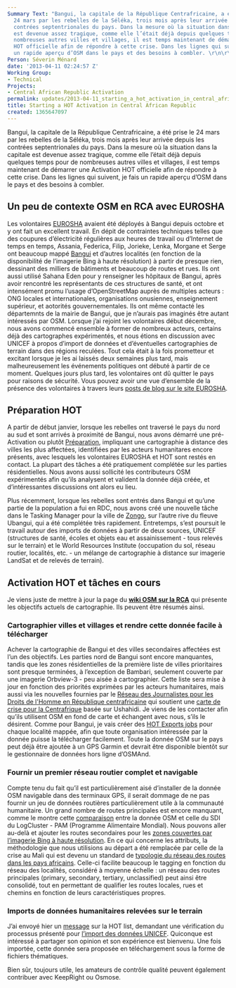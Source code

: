 ```yaml
---
Summary Text: "Bangui, la capitale de la République Centrafricaine, a été prise le
  24 mars par les rebelles de la Séléka, trois mois après leur arrivée depuis les
  contrées septentrionales du pays. Dans la mesure où la situation dans la capitale
  est devenue assez tragique, comme elle l’était déjà depuis quelques temps pour de
  nombreuses autres villes et villages, il est temps maintenant de démarrer une Activation
  HOT officielle afin de répondre à cette crise. Dans les lignes qui suivent, je fais
  un rapide aperçu d’OSM dans le pays et des besoins à combler. \r\n\r\n"
Person: Séverin Ménard
date: '2013-04-11 02:24:57 Z'
Working Group:
- Technical
Projects:
- Central African Republic Activation
permalink: updates/2013-04-11_starting_a_hot_activation_in_central_african_republic
title: Starting a HOT Activation in Central African Republic
created: 1365647097
---
```

Bangui, la capitale de la République Centrafricaine, a été prise le 24 mars par les rebelles de la Séléka, trois mois après leur arrivée depuis les contrées septentrionales du pays. Dans la mesure où la situation dans la capitale est devenue assez tragique, comme elle l’était déjà depuis quelques temps pour de nombreuses autres villes et villages, il est temps maintenant de démarrer une Activation HOT officielle afin de répondre à cette crise. Dans les lignes qui suivent, je fais un rapide aperçu d’OSM dans le pays et des besoins à combler. 
 

<h2>Un peu de contexte OSM en RCA avec EUROSHA</h2>
Les volontaires <a href="http://hot.openstreetmap.org/projects/eurosha_0">EUROSHA</a> avaient été déployés à Bangui depuis octobre et y ont fait un excellent travail. En dépit de contraintes techniques telles que des coupures d’électricité régulières aux heures de travail ou d’Internet de temps en temps, Assania, Federica, Filip, Jorieke, Lenka, Morgane et Serge ont beaucoup mappé <a href="http://tasks.hotosm.org/job/72">Bangui</a> et d’autres localités (en fonction de la disponibilité de l’imagerie Bing à haute résolution) à partir de presque rien, dessinant des milliers de bâtiments et beaucoup de routes et rues. Ils ont aussi utilisé Sahana Eden pour y renseigner les hôpitaux de Bangui, après avoir rencontré les représentants de ces structures de santé, et ont intensément promu l’usage d’OpenStreetMap auprès de multiples acteurs : ONG locales et internationales, organisations onusiennes, enseignement supérieur, et aotorités gouvernementales. Ils ont même contacté les départemnts de la mairie de Bangui, que je n’aurais pas imaginés être autant intéressés par OSM. Lorsque j’ai rejoint les volontaires début décembre, nous avons commencé ensemble à former de nombreux acteurs, certains déjà des cartographes expérimentés, et nous étions en discussion avec UNICEF à propos d’import de données et d’éventuelles cartographies de terrain dans des régions reculées. Tout cela était à la fois prometteur et excitant lorsque je les ai laissés deux semaines plus tard, mais malheureusement les événements politiques ont débuté à partir de ce moment. Quelques jours plus tard, les volontaires ont dû quitter le pays pour raisons de sécurité. Vous pouvez avoir une vue d’ensemble de la présence des volontaires à travers leurs <a href="http://eurosha-volunteers-blog.org/category/in-the-field/central-african-republic/"> posts de blog sur le site EUROSHA</a>. 

<h2>Préparation HOT </h2>

A partir de début janvier, lorsque les rebelles ont traversé le pays du nord au sud et sont arrivés à proximité de Bangui, nous avons démarré une pré-Activation ou plutôt <a href="http://lists.openstreetmap.org/pipermail/hot/2013-January/002552.html"> Préparation</a>, impliquant une cartographie à distance des villes les plus affectées, identifiées par les acteurs humanitares encore présents, avec lesquels les volontaires EUROSHA et HOT sont restés en contact. La plupart des tâches a été pratiquement complétée sur les parties résidentielles. Nous avons aussi sollicité les contributeurs OSM expérimentés afin qu’ils analysent et valident la donnée déjà créée, et d’intéressantes discussions ont alors eu lieu. 

Plus récemment, lorsque les rebelles sont entrés dans Bangui et qu’une partie de la population a fui en RDC, nous avons créé une nouvelle tâche dans le Tasking Manager pour la ville de <a href="http://tasks.hotosm.org/job/218">Zongo</a>, sur l’autre rive du fleuve Ubangui, qui a été complétée très rapidement.
Entretemps, s’est poursuit le travail autour des imports de données à partir de deux sources, UNICEF (structures de santé, écoles et objets eau et assainissement - tous relevés sur le terrain) et le World Resources Institute (occupation du sol, réseau routier, localités, etc. - un mélange de cartographie à distance sur imagerie LandSat et de relevés de terrain). 

<h2> Activation HOT et tâches en cours</h2>

Je viens juste de mettre à jour la page du <b><a href="http://wiki.openstreetmap.org/wiki/FR:WikiProject_Central_African_Republic"> wiki OSM sur la RCA</a></b> qui présente les objectifs actuels de cartographie. Ils peuvent être résumés ainsi.

<h3>Cartographier villes et villages et rendre cette donnée facile à télécharger</h3>
Achever la cartographie de Bangui et des villes secondaires affectées est l’un des objectifs. Les parties nord de Bangui sont encore manquantes, tandis que les zones résidentielles de la première liste de villes prioritaires sont presque terminées, à l’exception de Bambari, seulement couverte par une imagerie Orbview-3 - peu aisée à cartographier. Cette liste sera mise à jour en fonction des priorités exprimées par les acteurs humanitaires, mais aussi via les nouvelles fournies par le <a href="http://reseaudesjournalistesrca.wordpress.com/">Réseau des Journalistes pour les Droits de l'Homme en République centrafricaine</a> qui soutient une <a href="https://www.cartehumanitaire-rca.org/">carte de crise pour la Centrafrique</a> basée sur Ushahidi. Je viens de les contacter afin qu’ils utilisent OSM en fond de carte et échangent avec nous, s’ils le désirent.
Comme pour Bangui, je vais créer des <a href="http://hot-export.geofabrik.de/jobs/2452">HOT Exports jobs</a> pour chaque localité mappée, afin que toute organisation intéressée par la donnée puisse la télécharger facilement. Toute la donnée OSM sur le pays peut déjà être ajoutée à un GPS Garmin et devrait  être disponible bientôt sur le gestionnaire de données hors ligne d’OSMAnd.

<h3>Fournir un premier réseau routier complet et navigable</h3>

Compte tenu du fait qu’il est particulièrement aisé d’installer de la donnée OSM navigable dans des terminaux GPS, il serait dommage de ne pas fournir un jeu de données routières particulièrement utile à la communauté humanitaire. Un grand nombre de routes principales est encore manquant, comme le montre cette <a href="https://docs.google.com/file/d/0B_C6dUAEbjPibWNRek4ySEhNTmM/edit?usp=sharing">comparaison</a> entre la donnée OSM et celle du SDI du LogCluster - PAM (Programme Alimentaire Mondial).
Nous pouvons aller au-delà et ajouter les routes secondaires pour les <a href="http://ant.dev.openstreetmap.org/bingimageanalyzer/?lat=5.151075845906945&lon=17.818738899975507&zoom=7"> zones couvertes par l’imagerie Bing à haute résolution</a>.
En ce qui concerne les attributs, la méthodologie que nous utilisions au départ a été remplacée par celle de la crise au Mali qui est devenu un standard de <a href="http://wiki.openstreetmap.org/wiki/FR:Highway_Tag_Africa">typologie du réseau des routes dans les pays africains</a>. Celle-ci facilite beaucoup le tagging en fonction du réseau des localités, considéré à moyenne échelle : un réseau des routes principales (primary, secondary, tertiary, unclassified) peut ainsi être consolidé, tout en permettant de qualifier les routes locales, rues et chemins en fonction de leurs caractéristiques propres.


<h3>Imports de données humanitaires relevées sur le terrain</h3>
J’ai envoyé hier un <a href="http://lists.openstreetmap.org/pipermail/hot/2013-April/003056.html">message</a> sur la HOT list, demandant une vérification du processus présenté pour <a href="http://wiki.openstreetmap.org/wiki/CAR_Imports"> l’import des données UNICEF</a>. Quiconque est intéressé à partager son opinion et son expérience est bienvenu. Une fois importée, cette donnée sera proposée en téléchargement sous la forme de fichiers thématiques.

Bien sûr, toujours utile, les amateurs de contrôle qualité peuvent également contribuer avec KeepRight ou Osmose.
